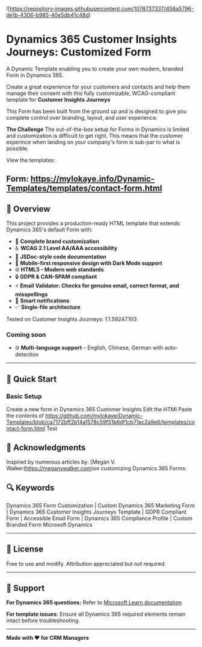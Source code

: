 ![https://repository-images.githubusercontent.com/1078737337/458a5796-de1b-4306-b985-40e5db41c48d)


# Dynamics 365 Customer Insights Journeys: Customized Form

A Dynamic Template enabling you to create your own modern, branded Form in Dynamics 365.

Create a great experience for your customers and contacts and help them manage their consent with this fully customizable, WCAG-compliant template for **Customer Insights Journeys** 

This Form has been built from the ground up and is designed to give you complete control over branding, layout, and user experience.

**The Challenge**
The out-of-the-box setup for Forms in Dynamics is limited and customization is difficult to get right. This means that the customer experince when landing on your company's form is sub-par to what is possible.

View the templates:

Form: https://mylokaye.info/Dynamic-Templates/templates/contact-form.html
---

## 📖 Overview

This project provides a production-ready HTML template that extends Dynamics 365's default Form with:

- 🎨 **Complete brand customization**
- ♿ **WCAG 2.1 Level AA/AAA accessibility**
- 📝 **JSDoc-style code documentation**
- 📱 **Mobile-first responsive design with Dark Mode support**
- 🌐 **HTML5 - Modern web standards**
- 🔒 **GDPR & CAN-SPAM compliant**
- ⚡ **Email Validator: Checks for genuine email, correct format, and misspellings**
- 💬 **Smart notifications**
- ✅ **Single-file architecture** 

Tested on Customer Insights Journeys: 1.1.59247.103


### Coming soon
- 🌐 **Multi-language support** – English, Chinese, German with auto-detection

---

## 🚀 Quick Start

### Basic Setup
Create a new form in Dynamics 365 Customer Insights
Edit the HTMl
Paste the contents of https://github.com/mylokaye/Dynamic-Templates/blob/ca7172bff2b14a1578c59f51b6df1cb71ec2a9e6/templates/contact-form.html
Test

## 🙏 Acknowledgments

Inspired by numerous articles by: [Megan V. Walker(https://meganvwalker.com)on customizing Dynamics 365 Forms.


## 🔍 Keywords

Dynamics 365 Form Customization | Custom Dynamics 365 Marketing Form | Dynamics 365 Customer Insights Journeys Template | GDPR Compliant Form | Accessible Email Form | Dynamics 365 Compliance Profile | Custom Branded Form Microsoft Dynamics

---

## 📄 License

Free to use and modify. Attribution appreciated but not required.

---

## 💬 Support

**For Dynamics 365 questions:** Refer to [Microsoft Learn documentation](https://learn.microsoft.com/en-us/dynamics365/customer-insights/)

**For template issues:** Ensure all Dynamics 365 required elements remain intact before troubleshooting.

---

**Made with ❤️ for CRM Managers** 
